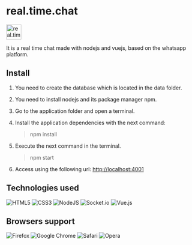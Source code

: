 # real.time.chat

<img src="https://cdn-icons-png.flaticon.com/512/975/975527.png" alt="real.time.chat" width="40" height="40">

It is a real time chat made with nodejs and vuejs, based on the whatsapp platform.

## Install

1. You need to create the database which is located in the data folder.

2. You need to install nodejs and its package manager npm.

3. Go to the application folder and open a terminal.

4. Install the application dependencies with the next command:
   >npm install

5. Execute the next command in the terminal.
   >npm start

6. Access using the following url: <a href="http://localhost:4000" target="__blank">http://localhost:4001</a>

## Technologies used

![HTML5](https://img.shields.io/badge/html5-%23E34F26.svg?style=for-the-badge&logo=html5&logoColor=white)
![CSS3](https://img.shields.io/badge/css3-%231572B6.svg?style=for-the-badge&logo=css3&logoColor=white)
![NodeJS](https://img.shields.io/badge/node.js-6DA55F?style=for-the-badge&logo=node.js&logoColor=white)
![Socket.io](https://img.shields.io/badge/Socket.io-black?style=for-the-badge&logo=socket.io&badgeColor=010101)
![Vue.js](https://img.shields.io/badge/vuejs-%2335495e.svg?style=for-the-badge&logo=vuedotjs&logoColor=%234FC08D)

## Browsers support

![Firefox](https://img.shields.io/badge/Firefox-FF7139?style=for-the-badge&logo=Firefox-Browser&logoColor=white)
![Google Chrome](https://img.shields.io/badge/Google%20Chrome-4285F4?style=for-the-badge&logo=GoogleChrome&logoColor=white)
![Safari](https://img.shields.io/badge/Safari-000000?style=for-the-badge&logo=Safari&logoColor=white)
![Opera](https://img.shields.io/badge/Opera-FF1B2D?style=for-the-badge&logo=Opera&logoColor=white)
